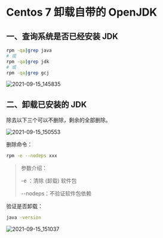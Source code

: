 # Centos 7 卸载自带的 OpenJDK

## 一、查询系统是否已经安装 JDK

```bash
rpm -qa|grep java
# 或
rpm -qa|grep jdk
# 或
rpm -qa|grep gcj 
```

![2021-09-15_145835](https://img.qinweizhao.com/2021/09/2021-09-15_145835.png)

## 二、卸载已安装的 JDK

除去以下三个可以不删除，剩余的全部删除。

![2021-09-15_150553](https://img.qinweizhao.com/2021/09/2021-09-15_150553.png)

删除命令：

```bash
rpm -e --nodeps xxx
```

>参数介绍：
>
>  -e ：清除 (卸载) 软件包
>
>  --nodeps：不验证软件包依赖

验证是否卸载：

```bash
java -version
```

![2021-09-15_151037](https://img.qinweizhao.com/2021/09/2021-09-15_151037.png)
